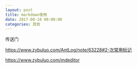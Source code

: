 ```yaml
---
layout: post
title: markdown使用
date: 2017-08-10 00:00:00
categories: 其他
---
```


传送门

https://www.zybuluo.com/AntLog/note/63228#2-次常用标记  

https://www.zybuluo.com/mdeditor